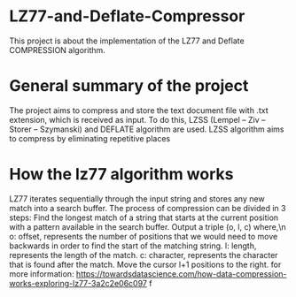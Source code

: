 # LZ77-and-Deflate-Compressor
This project is about  the implementation of the LZ77 and Deflate COMPRESSION  algorithm.
# General summary of the project
The project aims to compress and store the text document file with .txt extension, which is received as input.
To do this, LZSS (Lempel – Ziv – Storer – Szymanski) and DEFLATE algorithm are used. LZSS algorithm aims to compress by eliminating repetitive places

# How the lz77 algorithm works
LZ77 iterates sequentially through the input string and stores any new match into a search buffer. The process of compression can be divided in 3 steps:
Find the longest match of a string that starts at the current position with a pattern available in the search buffer.
Output a triple (o, l, c) where,\n
o: offset, represents the number of positions that we would need to move backwards in order to find the start of the matching string.
l: length, represents the length of the match.
c: character, represents the character that is found after the match.
Move the cursor l+1 positions to the right.
for more information: https://towardsdatascience.com/how-data-compression-works-exploring-lz77-3a2c2e06c097
f
